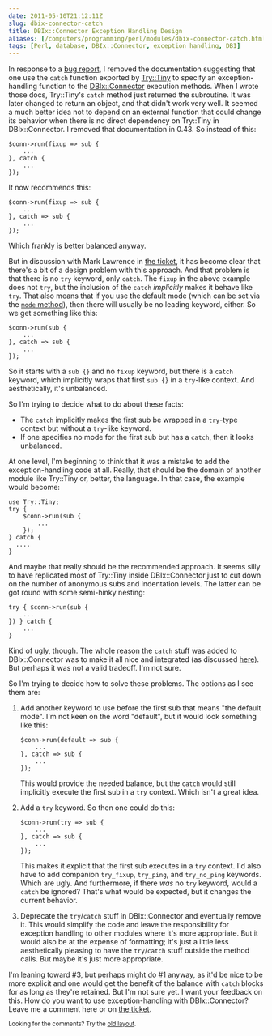 ```yaml
--- 
date: 2011-05-10T21:12:11Z
slug: dbix-connector-catch
title: DBIx::Connector Exception Handling Design
aliases: [/computers/programming/perl/modules/dbix-connector-catch.html]
tags: [Perl, database, DBIx::Connector, exception handling, DBI]
---
```


<p>In response to a <a href="http://rt.cpan.org/Ticket/Display.html?id=65196">bug report</a>, I removed the documentation suggesting that one use the <code>catch</code> function exported by <a href="http://search.cpan.org/perldoc?Try::Tiny">Try::Tiny</a> to specify an exception-handling function to the <a href="http://search.cpan.org/perldoc?DBIx::Connector">DBIx::Connector</a> execution methods. When I wrote those docs, Try::Tiny's <code>catch</code> method just returned the subroutine. It was later changed to return an object, and that didn't work very well. It seemed a much better idea not to depend on an external function that could change its behavior when there is no direct dependency on Try::Tiny in DBIx::Connector. I removed that documentation in 0.43. So instead of this:</p>

<pre><code>$conn-&gt;run(fixup =&gt; sub {
    ...
}, catch {
    ...
});
</code></pre>

<p>It now recommends this:</p>

<pre><code>$conn-&gt;run(fixup =&gt; sub {
    ...
}, catch =&gt; sub {
    ...
});
</code></pre>

<p>Which frankly is better balanced anyway.</p>

<p>But in discussion with Mark Lawrence in <a href="http://rt.cpan.org/Ticket/Display.html?id=65196">the ticket</a>, it has become clear that there's a bit of a design problem with this approach. And that problem is that there is no <code>try</code> keyword, only <code>catch</code>. The <code>fixup</code> in the above example does not <code>try</code>, but the inclusion of the <code>catch</code> <em>implicitly</em> makes it behave like <code>try</code>. That also means that if you use the default mode (which  can be set via the <a href="http://search.cpan.org/dist/DBIx-Connector/lib/DBIx/Connector.pm#mode"><code>mode</code> method</a>), then there will usually be no leading keyword, either. So we get something like this:</p>

<pre><code>$conn-&gt;run(sub {
    ...
}, catch =&gt; sub {
    ...
});
</code></pre>

<p>So it starts with a <code>sub {}</code> and no <code>fixup</code> keyword, but there is a <code>catch</code> keyword, which implicitly wraps that first <code>sub {}</code> in a <code>try</code>-like context. And aesthetically, it's unbalanced.</p>

<p>So I'm trying to decide what to do about these facts:</p>

<ul>
<li>The <code>catch</code> implicitly makes the first sub be wrapped in a <code>try</code>-type context but without a <code>try</code>-like keyword.</li>
<li>If one specifies no mode for the first sub but has a <code>catch</code>, then it looks unbalanced.</li>
</ul>

<p>At one level, I'm beginning to think that it was a mistake to add the exception-handling code at all. Really, that should be the domain of another module like Try::Tiny or, better, the language. In that case, the example would become:</p>

<pre><code>use Try::Tiny;
try {
    $conn-&gt;run(sub {
        ...
    });
} catch {
  ....
}
</code></pre>

<p>And maybe that really should be the recommended approach. It seems silly to have replicated most of Try::Tiny inside DBIx::Connector just to cut down on the number of anonymous subs and indentation levels. The latter can be got round with some semi-hinky nesting:</p>

<pre><code>try { $conn-&gt;run(sub {
    ...
}) } catch {
    ...
}
</code></pre>

<p>Kind of ugly, though. The whole reason the <code>catch</code> stuff was added to DBIx::Connector was to make it all nice and integrated (as discussed <a href="https://github.com/theory/dbix-connector/issues/3">here</a>). But perhaps it was not a valid tradeoff. I'm not sure.</p>

<p>So I'm trying to decide how to solve these problems. The options as I see them are:</p>

<ol>
<li><p>Add another keyword to use before the first sub that means "the default mode". I'm not keen on the word "default", but it would look something like this:</p>

<pre><code>$conn-&gt;run(default =&gt; sub {
    ...
}, catch =&gt; sub {
    ...
});
</code></pre>

<p>This would provide the needed balance, but the <code>catch</code> would still implicitly execute the first sub in a <code>try</code> context. Which isn't a great idea.</p></li>
<li><p>Add a <code>try</code> keyword. So then one could do this:</p>

<pre><code>$conn-&gt;run(try =&gt; sub {
    ...
}, catch =&gt; sub {
    ...
});
</code></pre>

<p>This makes it explicit that the first sub executes in a <code>try</code> context. I'd also have to add companion <code>try_fixup</code>, <code>try_ping</code>, and <code>try_no_ping</code> keywords. Which are ugly. And furthermore, if there <em>was</em> no <code>try</code> keyword, would a <code>catch</code> be ignored? That's what would be expected, but it changes the current behavior.</p></li>
<li><p>Deprecate the <code>try</code>/<code>catch</code> stuff in DBIx::Connector and eventually remove it. This would simplify the code and leave the responsibility for exception handling to other modules where it's more appropriate. But it would also be at the expense of formatting; it's just a little less aesthetically pleasing to have the <code>try</code>/<code>catch</code> stuff outside the method calls. But maybe it's just more appropriate.</p></li>
</ol>

<p>I'm leaning toward #3, but perhaps might do #1 anyway, as it'd be nice to be more explicit and one would get the benefit of the balance with <code>catch</code> blocks for as long as they're retained. But I'm not sure yet. I want your feedback on this. How do you want to use exception-handling with DBIx::Connector? Leave me a comment here or on <a href="https://rt.cpan.org/Ticket/Display.html?id=65196">the ticket</a>.</p>

<p class="past"><small>Looking for the comments? Try the <a rel="nofollow" href="//past.justatheory.com/computers/programming/perl/modules/dbix-connector-catch.html">old layout</a>.</small></p>


